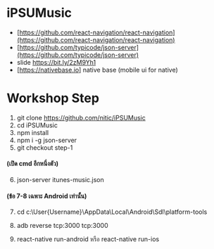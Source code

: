 # iPSUMusic

* [https://github.com/react-navigation/react-navigation](https://github.com/react-navigation/react-navigation)
* [https://github.com/typicode/json-server](https://github.com/typicode/json-server)
* slide https://bit.ly/2zM9Yh1
* [https://nativebase.io] native base (mobile ui for native)

# Workshop Step

1. git clone https://github.com/nitic/iPSUMusic
2. cd iPSUMusic
3. npm install
4. npm i -g json-server
5. git checkout step-1

#### (เปิด cmd อีกหนึ่งตัว)
6. json-server itunes-music.json

#### (ข้อ 7-8 เฉพาะ Android เท่านั้น)
7. cd c:\User\{Username}\AppData\Local\Android\Sdl\platform-tools
8. adb reverse tcp:3000 tcp:3000

9. react-native run-android หรือ react-native run-ios
